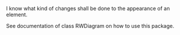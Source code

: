 I know what kind of changes shall be done to the appearance of an element.

See documentation of class RWDiagram on how to use this package.